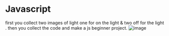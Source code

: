 # Javascript
first you collect two images of light one for on the light & two off for the light .
then you collect the code and make a js beginner project. 
![image](https://user-images.githubusercontent.com/59993047/108741956-6d3e2980-7561-11eb-9064-5e0990145cee.PNG)
